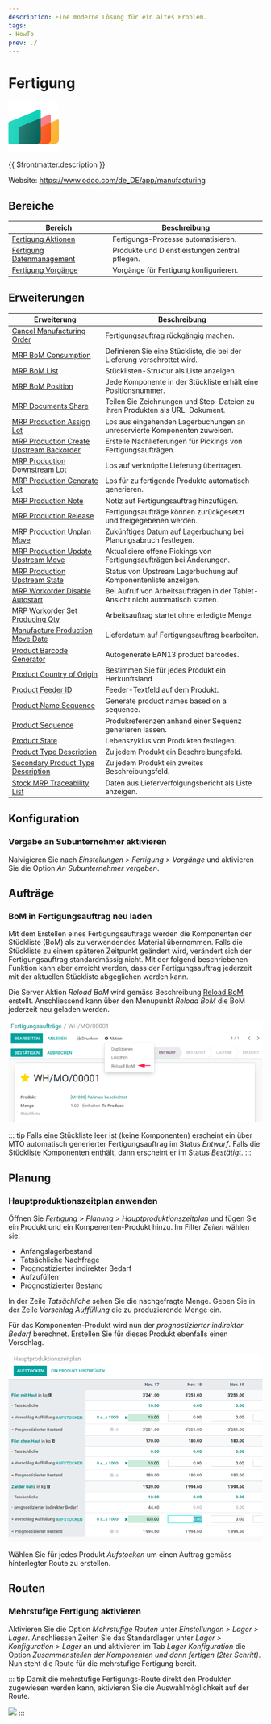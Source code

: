 ```yaml
---
description: Eine moderne Lösung für ein altes Problem.
tags:
- HowTo
prev: ./
---
```

# Fertigung
![icons_odoo_mrp](assets/icons_odoo_mrp.png)

{{ $frontmatter.description }}

Website: <https://www.odoo.com/de_DE/app/manufacturing>

## Bereiche

| Bereich                                                         | Beschreibung                                   |
| --------------------------------------------------------------- | ---------------------------------------------- |
| [Fertigung Aktionen](Manufacture%20Actions.md)                  | Fertigungs-Prozesse automatisieren.            |
| [Fertigung Datenmanagement](Manufacture%20Data%20Management.md) | Produkte und Dienstleistungen zentral pflegen. |
| [Fertigung Vorgänge](Manufacture%20Operations.md)               | Vorgänge für Fertigung konfigurieren.          |

## Erweiterungen

| Erweiterung                                                                                     | Beschreibung                                                                     |
| ----------------------------------------------------------------------------------------------- | -------------------------------------------------------------------------------- |
| [Cancel Manufacturing Order](Cancel%20Manufacturing%20Order.md)                                 | Fertigungsauftrag rückgängig machen.                                             |
| [MRP BoM Consumption](MRP%20BoM%20Consumption.md)                                               | Definieren Sie eine Stückliste, die bei der Lieferung verschrottet wird.         |
| [MRP BoM List](MRP%20BoM%20List.md)                                                             | Stücklisten-Struktur als Liste anzeigen                                          |
| [MRP BoM Position](MRP%20BoM%20Position.md)                                                     | Jede Komponente in der Stückliste erhält eine Positionsnummer.                   |
| [MRP Documents Share](MRP%20Documents%20Share.md)                                               | Teilen Sie Zeichnungen und Step-Dateien zu ihren Produkten als URL-Dokument.     |
| [MRP Production Assign Lot](MRP%20Production%20Assign%20Lot.md)                                 | Los aus eingehenden Lagerbuchungen an unreservierte Komponenten zuweisen.        |
| [MRP Production Create Upstream Backorder](MRP%20Production%20Create%20Upstream%20Backorder.md) | Erstelle Nachlieferungen für Pickings von Fertigungsaufträgen.                   |
| [MRP Production Downstream Lot](MRP%20Production%20Downstream%20Lot.md)                         | Los auf verknüpfte Lieferung übertragen.                                         |
| [MRP Production Generate Lot](MRP%20Production%20Generate%20Lot.md)                             | Los für zu fertigende Produkte automatisch generieren.                           |
| [MRP Production Note](MRP%20Production%20Note.md)                                               | Notiz auf Fertigungsauftrag hinzufügen.                                          |
| [MRP Production Release](MRP%20Production%20Release.md)                                         | Fertigungsaufträge können zurückgesetzt und freigegebenen werden.                |
| [MRP Production Unplan Move](MRP%20Production%20Unplan%20Move.md)                               | Zukünftiges Datum auf Lagerbuchung bei Planungsabruch festlegen.                 |
| [MRP Production Update Upstream Move](MRP%20Production%20Update%20Upstream%20Move.md)           | Aktualisiere offene Pickings von Fertigungsaufträgen bei Änderungen.             |
| [MRP Production Upstream State](MRP%20Production%20Upstream%20State.md)                         | Status von Upstream Lagerbuchung auf Komponentenliste anzeigen.                  |
| [MRP Workorder Disable Autostart](MRP%20Workorder%20Disable%20Autostart.md)                     | Bei Aufruf von Arbeitsaufträgen in der Tablet-Ansicht nicht automatisch starten. |
| [MRP Workorder Set Producing Qty](MRP%20Workorder%20Set%20Producing%20Qty.md)                   | Arbeitsauftrag startet ohne erledigte Menge.                                     |
| [Manufacture Production Move Date](Manufacture%20Production%20Move%20Date.md)                   | Lieferdatum auf Fertigungsauftrag bearbeiten.                                    |
| [Product Barcode Generator](Product%20Barcode%20Generator.md)                                   | Autogenerate EAN13 product barcodes.                                             |
| [Product Country of Origin](Product%20Country%20of%20Origin.md)                                 | Bestimmen Sie für jedes Produkt ein Herkunftsland                                |
| [Product Feeder ID](Product%20Feeder%20ID.md)                                                   | Feeder-Textfeld auf dem Produkt.                                                 |
| [Product Name Sequence](Product%20Name%20Sequence.md)                                           | Generate product names based on a sequence.                                      |
| [Product Sequence](Product%20Sequence.md)                                                       | Produkreferenzen anhand einer Sequenz generieren lassen.                         |
| [Product State](Product%20State.md)                                                             | Lebenszyklus von Produkten festlegen.                                            |
| [Product Type Description](Product%20Type%20Description.md)                                     | Zu jedem Produkt ein Beschreibungsfeld.                                          |
| [Secondary Product Type Description](Secondary%20Product%20Type%20Description.md)               | Zu jedem Produkt ein zweites Beschreibungsfeld.                                  |
| [Stock MRP Traceability List](Stock%20MRP%20Traceability%20List.md)                             | Daten aus Lieferverfolgungsbericht als Liste anzeigen.                           |

## Konfiguration

### Vergabe an Subunternehmer aktivieren

Naivigieren Sie nach *Einstellungen > Fertigung > Vorgänge* und aktivieren Sie die Option *An Subunternehmer vergeben*.

## Aufträge

### BoM in Fertigungsauftrag neu laden

Mit dem Erstellen eines Fertigungsauftrags werden die Komponenten der Stückliste (BoM) als zu verwendendes Material übernommen. Falls die Stückliste zu einem späteren Zeitpunkt geändert wird, verändert sich der Fertigungsauftrag standardmässig nicht. Mit der folgend beschriebenen Funktion kann aber erreicht werden, dass der Fertigungsauftrag jederzeit mit der aktuellen Stückliste abgeglichen werden kann.

Die Server Aktion *Reload BoM* wird gemäss Beschreibung [Reload BoM](Manufacture%20Actions.md#Reload%20BoM) erstellt. Anschliessend kann über den Menupunkt *Reload BoM* die BoM jederzeit neu geladen werden.

![Fertigung Reload BoM](assets/Fertigung%20Reload%20BoM.png)

::: tip
Falls eine Stückliste leer ist (keine Komponenten) erscheint ein über MTO automatisch generierter Fertigungsauftrag im Status *Entwurf*. Falls die Stückliste Komponenten enthält, dann erscheint er im Status *Bestätigt*.
:::

## Planung

### Hauptproduktionszeitplan anwenden

Öffnen Sie *Fertigung > Planung > Hauptproduktionszeitplan* und fügen Sie ein Produkt und ein Kompenenten-Produkt hinzu. Im Filter *Zeilen* wählen sie:

* Anfangslagerbestand
* Tatsächliche Nachfrage
* Prognostizierter indirekter Bedarf
* Aufzufüllen
* Prognostizierter Bestand

In der Zeile *Tatsächliche* sehen Sie die nachgefragte Menge. Geben Sie in der Zeile *Vorschlag Auffüllung* die zu produzierende Menge ein.

Für das Komponenten-Produkt wird nun der *prognostizierter indirekter Bedarf* berechnet. Erstellen Sie für dieses Produkt ebenfalls einen Vorschlag.

![](assets/Hauptproduktionszeitplan.png)

Wählen Sie für jedes Produkt *Aufstocken* um einen Auftrag gemäss hinterlegter Route zu erstellen.

## Routen

### Mehrstufige Fertigung aktivieren

Aktivieren Sie die Option *Mehrstufige Routen* unter *Einstellungen > Lager > Lager*. Anschliessen Zeiten Sie das Standardlager unter *Lager > Konfiguration > Lager* an und aktivieren im Tab *Lager Konfiguration* die Option *Zusammenstellen der Komponenten und dann fertigen (2ter Schritt)*. Nun steht die Route für die mehrstufige Fertigung bereit.

::: tip
Damit die mehrstufige Fertigungs-Route direkt den Produkten zugewiesen werden kann, aktivieren Sie die Auswahlmöglichkeit auf der Route.

![](assets/Fertigung%20Lager%20Auswahlmöglichkeit.png)
:::